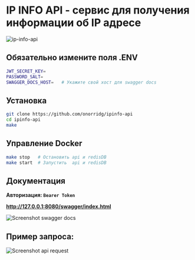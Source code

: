 # IP INFO API - cервис для получения информации об IP адресе
![ip-info-api](https://user-images.githubusercontent.com/83474704/208415009-d3299b27-f4cb-434e-ae32-71d33c84cfbd.png)

## Обязательно измените поля .ENV
```bash
JWT_SECRET_KEY=
PASSWORD_SALT=        
SWAGGER_DOCS_HOST=   # Укажите свой хост для swagger docs
```
## Установка
```bash
git clone https://github.com/onorridg/ipinfo-api
cd ipinfo-api
make 
```
## Управление Docker
```bash
make stop   # Остановить api и redisDB
make start  # Запустить  api и redisDB
```
## Документация
**Авторизация: `Bearer Token`**

**http://127.0.0.1:8080/swagger/index.html**

![Screenshot swagger docs](https://user-images.githubusercontent.com/83474704/208075081-93840301-8162-46cf-b0f3-652c93df1e87.png)


## Пример запроса:
![Screenshot api request](https://user-images.githubusercontent.com/83474704/208075834-80007709-82ac-4956-907c-df2d2f631462.png)
